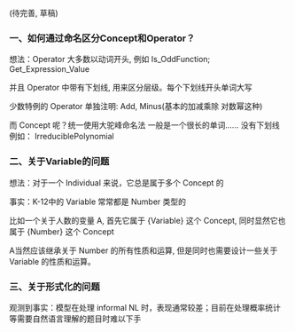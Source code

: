 (待完善, 草稿)

### 一、如何通过命名区分Concept和Operator？


想法：Operator 大多数以动词开头, 例如 Is_OddFunction; Get_Expression_Value

并且 Operator 中带有下划线, 用来区分层级。每个下划线开头单词大写

少数特例的 Operator 单独注明: Add, Minus(基本的加减乘除 对数幂这种)

而 Concept 呢？统一使用大驼峰命名法 一般是一个很长的单词...... 没有下划线  例如： IrreduciblePolynomial



### 二、关于Variable的问题


想法：对于一个 Individual 来说，它总是属于多个 Concept 的

事实：K-12中的 Variable 常常都是 Number 类型的

比如一个关于人数的变量 A, 首先它属于 {Variable} 这个 Concept, 同时显然它也属于 {Number} 这个 Concept

A当然应该继承关于 Number 的所有性质和运算, 但是同时也需要设计一些关于 Variable 的性质和运算。



### 三、关于形式化的问题


观测到事实：模型在处理 informal NL 时，表现通常较差；目前在处理概率统计等需要自然语言理解的题目时难以下手
